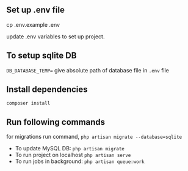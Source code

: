 
## Set up .env file

cp .env.example .env

update .env variables to set up project.

## To setup sqlite DB 

`DB_DATABASE_TEMP=` give absolute path of database file in `.env` file

## Install dependencies
`composer install`

## Run following commands

for migrations run command, `php artisan migrate --database=sqlite`

- To update MySQL DB: `php artisan migrate`
- To run project on localhost `php artisan serve`
- To run jobs in background: `php artisan queue:work`
